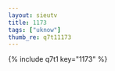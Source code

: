```yaml
--- 
layout: sieutv
title: 1173
tags: ["uknow"]
thumb_re: q7t11173
---
```

{% include q7t1 key="1173" %} 
